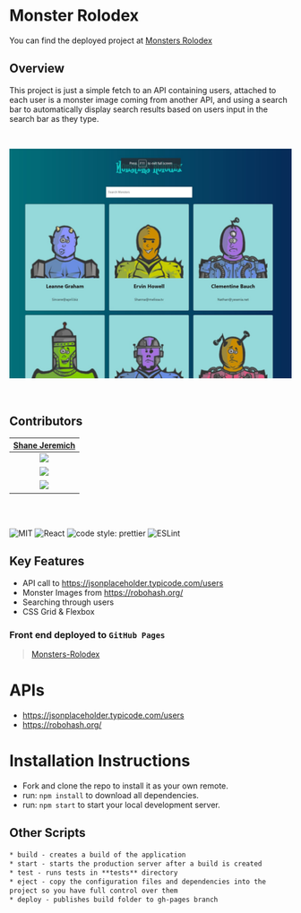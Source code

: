 # Monster Rolodex

You can find the deployed project at [Monsters Rolodex](https://shanejeremich.github.io/Monsters-Rolodex/)

## Overview

This project is just a simple fetch to an API containing users, attached to each user is a monster image coming from another API, and using a search bar to automatically display search results based on users input in the search bar as they type.

<br>

![Monsters-Rolodex](/public/images/monster-rolodex.jpg)

<br>

## Contributors

|                                        [Shane Jeremich](https://github.com/shanejeremich)                                        |
| :----------------------------------------------------------------------------------------------------------------------------: |
|                     [<img src="https://avatars.githubusercontent.com/u/51142646?v=4" width = "200" />](https://github.com/shanejeremich)                      |
|                    [<img src="https://github.com/favicon.ico" width="15"> ](https://github.com/shanejeremich)                    |
| [ <img src="https://static.licdn.com/sc/h/al2o9zrvru7aqj8e1x2rzsrca" width="15"> ](https://www.linkedin.com/in/shanejeremich/) |

<br>
<br>

![MIT](https://img.shields.io/packagist/l/doctrine/orm.svg)
![React](https://img.shields.io/badge/react-v16.11.0.2-blue.svg)
![code style: prettier](https://img.shields.io/badge/code_style-prettier-ff69b4.svg?style=flat-square)
![ESLint](https://img.shields.io/badge/ESLint-4B3263?logo=eslint&logoColor=white)

## Key Features

- API call to https://jsonplaceholder.typicode.com/users
- Monster Images from https://robohash.org/
- Searching through users
- CSS Grid & Flexbox

### Front end deployed to `GitHub Pages`

> [Monsters-Rolodex](https://shanejeremich.github.io/Monsters-Rolodex/)

# APIs

- https://jsonplaceholder.typicode.com/users
- https://robohash.org/

# Installation Instructions

- Fork and clone the repo to install it as your own remote.
- run: `npm install` to download all dependencies.
- run: `npm start` to start your local development server.

## Other Scripts

    * build - creates a build of the application
    * start - starts the production server after a build is created
    * test - runs tests in **tests** directory
    * eject - copy the configuration files and dependencies into the project so you have full control over them
    * deploy - publishes build folder to gh-pages branch
